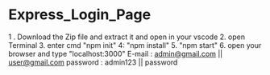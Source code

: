 # Express_Login_Page
1 . Download the Zip file and extract it and open in your vscode
2. open Terminal
3. enter cmd "npm init"
4: "npm install"
5. "npm start"
6. open your browser and type "localhost:3000"
E-mail : admin@gmail.com || user@gmail.com
password : admin123 || password
